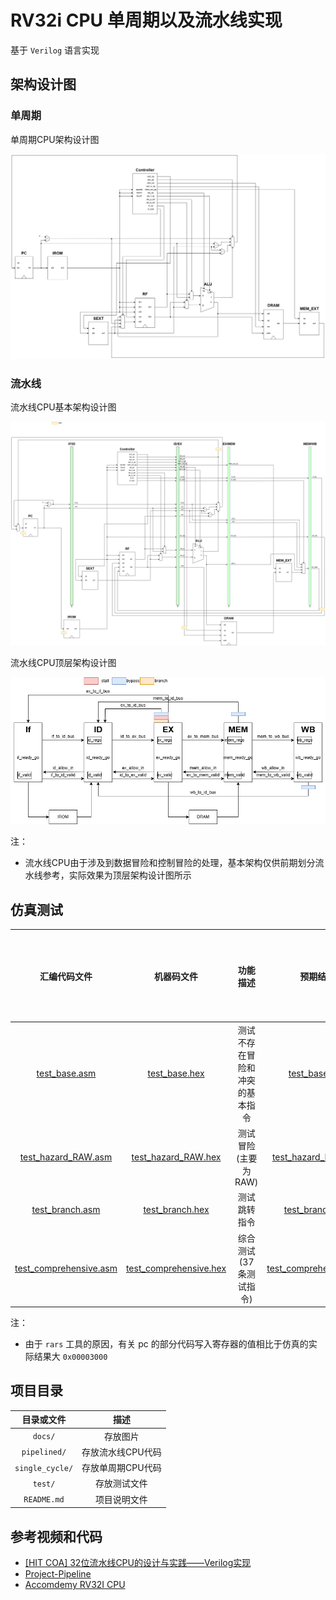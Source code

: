 # RV32i CPU 单周期以及流水线实现

基于 `Verilog` 语言实现

## 架构设计图

### 单周期

单周期CPU架构设计图

![单周期CPU架构设计图](./docs/sing_cycle_cpu.drawio.png)

### 流水线

流水线CPU基本架构设计图

![流水线CPU基本架构设计图](./docs/pipelined_cpu_base.drawio.png)

流水线CPU顶层架构设计图

![流水线CPU顶层架构设计图](./docs/pipelined_cpu_top.drawio.png)

注：

* 流水线CPU由于涉及到数据冒险和控制冒险的处理，基本架构仅供前期划分流水线参考，实际效果为顶层架构设计图所示

## 仿真测试

|汇编代码文件|机器码文件|功能描述|预期结果|单周期测试结果|流水线测试结果|
|:---:|:---:|:---:|:---:|:---:|:---:|
|[test_base.asm](./test/test_base.asm)|[test_base.hex](./test/test_base.hex)|测试不存在冒险和冲突的基本指令|[test_base.png](./docs/test_base.png)|✅|✅|
|[test_hazard_RAW.asm](./test/test_hazard_RAW.asm)|[test_hazard_RAW.hex](./test/test_hazard_RAW.hex)|测试冒险(主要为RAW)|[test_hazard_RAW.png](./docs/test_hazard_RAW.png) |✅|✅|
|[test_branch.asm](./test/test_branch.asm)|[test_branch.hex](./test/test_branch.hex)|测试跳转指令|[test_branch.png](./docs/test_branch.png)|✅|✅|
|[test_comprehensive.asm](./test/test_comprehensive.asm)|[test_comprehensive.hex](./test/test_comprehensive.hex)|综合测试(37条测试指令)|[test_comprehensive.png](./docs/test_comprehensive.png)|✅|✅|

注：

* 由于 `rars` 工具的原因，有关 pc 的部分代码写入寄存器的值相比于仿真的实际结果大 `0x00003000`

## 项目目录

|目录或文件|描述|
|:---:|:---:|
|`docs/`|存放图片|
|`pipelined/`|存放流水线CPU代码|
|`single_cycle/`|存放单周期CPU代码|
|`test/`|存放测试文件|
|`README.md`|项目说明文件|

## 参考视频和代码

* [[HIT COA] 32位流水线CPU的设计与实践——Verilog实现](https://www.bilibili.com/video/BV1xzBHYgE3c)
* [Project-Pipeline](https://github.com/FlyMachinee/project-pipeline)
* [Accomdemy RV32I CPU](https://github.com/accomdemy/accomdemy_rv32i)
